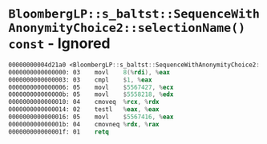 # `BloombergLP::s_baltst::SequenceWithAnonymityChoice2::selectionName() const` - Ignored

```nasm
00000000004d21a0 <BloombergLP::s_baltst::SequenceWithAnonymityChoice2::selectionName() const>:
0000000000000000: 03	movl	8(%rdi), %eax
0000000000000003: 03	cmpl	$1, %eax
0000000000000006: 05	movl	$5567427, %ecx
000000000000000b: 05	movl	$5558218, %edx
0000000000000010: 04	cmoveq	%rcx, %rdx
0000000000000014: 02	testl	%eax, %eax
0000000000000016: 05	movl	$5567416, %eax
000000000000001b: 04	cmovneq	%rdx, %rax
000000000000001f: 01	retq	
```
